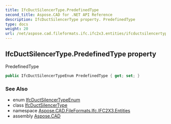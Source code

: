 ```yaml
---
title: IfcDuctSilencerType.PredefinedType
second_title: Aspose.CAD for .NET API Reference
description: IfcDuctSilencerType property. PredefinedType
type: docs
weight: 20
url: /net/aspose.cad.fileformats.ifc.ifc2x3.entities/ifcductsilencertype/predefinedtype/
---
```

## IfcDuctSilencerType.PredefinedType property

PredefinedType

```csharp
public IfcDuctSilencerTypeEnum PredefinedType { get; set; }
```

### See Also

* enum [IfcDuctSilencerTypeEnum](../../../aspose.cad.fileformats.ifc.ifc2x3.types/ifcductsilencertypeenum/)
* class [IfcDuctSilencerType](../)
* namespace [Aspose.CAD.FileFormats.Ifc.IFC2X3.Entities](../../ifcductsilencertype/)
* assembly [Aspose.CAD](../../../)


